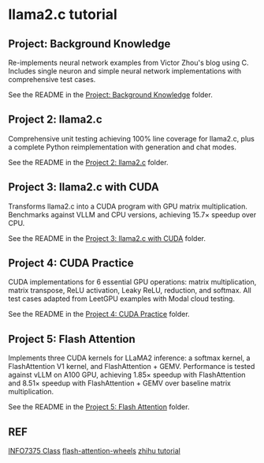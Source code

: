 # llama2.c tutorial 


## Project: Background Knowledge

Re-implements neural network examples from Victor Zhou's blog using C. Includes single neuron and simple neural network implementations with comprehensive test cases.

See the README in the [Project: Background Knowledge](01-background-knowledge/README.md) folder.

## Project 2: llama2.c

Comprehensive unit testing achieving 100% line coverage for llama2.c, plus a complete Python reimplementation with generation and chat modes.

See the README in the [Project 2: llama2.c](02-llama2-test-and-rewrite/README.md) folder.

## Project 3: llama2.c with CUDA

Transforms llama2.c into a CUDA program with GPU matrix multiplication. Benchmarks against VLLM and CPU versions, achieving 15.7× speedup over CPU.

See the README in the [Project 3: llama2.c with CUDA](03-llama2c-cuda/README.md) folder.

## Project 4: CUDA Practice

CUDA implementations for 6 essential GPU operations: matrix multiplication, matrix transpose, ReLU activation, Leaky ReLU, reduction, and softmax. All test cases adapted from LeetGPU examples with Modal cloud testing.

See the README in the [Project 4: CUDA Practice](04-cuda-practice/README.md) folder.

## Project 5: Flash Attention

Implements three CUDA kernels for LLaMA2 inference: a softmax kernel, a FlashAttention V1 kernel, and FlashAttention + GEMV. Performance is tested against vLLM on A100 GPU, achieving 1.85× speedup with FlashAttention and 8.51× speedup with FlashAttention + GEMV over baseline matrix multiplication.

See the README in the [Project 5: Flash Attention](05-fast-attention/README.md) folder.


## REF

[INFO7375 Class]( https://github.com/dexkum-2myzZy-jipzid/INFO7375-HPC-AI.git)
[flash-attention-wheels](https://github.com/tridao/flash-attention-wheels)
[zhihu tutorial](https://zhuanlan.zhihu.com/p/1922976548610372130)